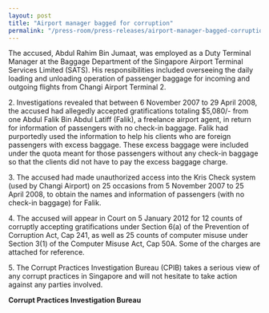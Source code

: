 ```yaml
---
layout: post
title: "Airport manager bagged for corruption"
permalink: "/press-room/press-releases/airport-manager-bagged-corruption"
---
```

The accused, Abdul Rahim Bin Jumaat, was employed as a Duty Terminal Manager at the Baggage Department of the Singapore Airport Terminal Services Limited (SATS). His responsibilities included overseeing the daily loading and unloading operation of passenger baggage for incoming and outgoing flights from Changi Airport Terminal 2.

2\.         Investigations revealed that between 6 November 2007 to 29 April 2008, the accused had allegedly accepted gratifications totaling $5,080/- from one Abdul Falik Bin Abdul Latiff (Falik), a freelance airport agent, in return for information of passengers with no check-in baggage. Falik had purportedly used the information to help his clients who are foreign passengers with excess baggage. These excess baggage were included under the quota meant for those passengers without any check-in baggage so that the clients did not have to pay the excess baggage charge.

3\.         The accused had made unauthorized access into the Kris Check system (used by Changi Airport) on 25 occasions from 5 November 2007 to 25 April 2008, to obtain the names and information of passengers (with no check-in baggage) for Falik.

4\.         The accused will appear in Court on 5 January 2012 for 12 counts of corruptly accepting gratifications under Section 6(a) of the Prevention of Corruption Act, Cap 241, as well as 25 counts of computer misuse under Section 3(1) of the Computer Misuse Act, Cap 50A. Some of the charges are attached for reference.

5\.         The Corrupt Practices Investigation Bureau (CPIB) takes a serious view of any corrupt practices in Singapore and will not hesitate to take action against any parties involved.

**Corrupt Practices Investigation Bureau**
